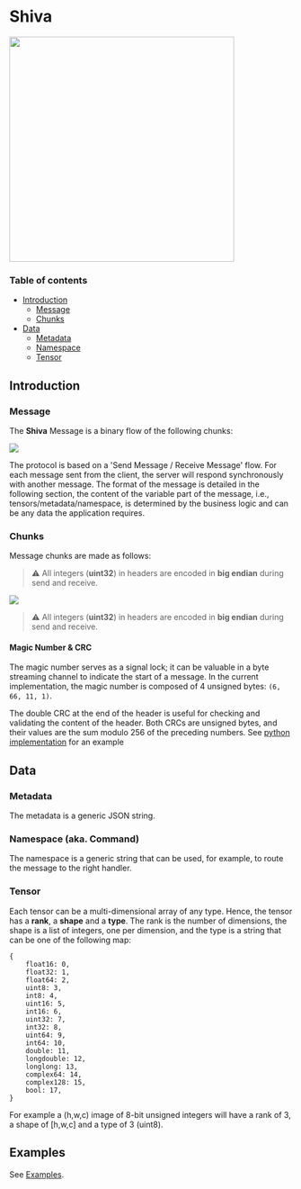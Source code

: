 # Shiva

<img src='docs/images/logo.jpeg' height=400 width=400 />


### Table of contents

* [Introduction](#introduction)
    * [Message](#message)
    * [Chunks](#chunks)
* [Data](#data)
    * [Metadata](#metadata)
    * [Namespace](#namespace-aka-command)
    * [Tensor](#tensor)



## Introduction

### Message

The **Shiva** Message is a binary flow of the following chunks:

<img src='docs/images/Message.png'/>

The protocol is based on a 'Send Message / Receive Message' flow. For each message sent from the client, the server will respond synchronously with another message. The format of the message is detailed in the following section, the content of the variable part of the message, i.e., tensors/metadata/namespace, is determined by the business logic and can be any data the application requires.

### Chunks

Message chunks are made as follows:

> :warning: All integers (**uint32**) in headers are encoded in **big endian** during send and receive.

<img src='docs/images/MessageZoom.png' />

<br>

> :warning: All integers (**uint32**) in headers are encoded in **big endian** during send and receive.

#### Magic Number & CRC

The magic number serves as a signal lock; it can be valuable in a byte streaming channel to indicate the start of a message. In the current implementation, the magic number is composed of 4 unsigned bytes: `(6, 66, 11, 1)`.

The double CRC at the end of the header is useful for checking and validating the content of the header. Both CRCs are unsigned bytes, and their values are the sum modulo 256 of the preceding numbers. See [python implementation](https://github.com/eyecan-ai/shiva/blob/f4d29ecc9c97ee5984b8128f20c1e2b3f32a98e4/shiva/__init__.py#L151) for an example

## Data

### Metadata

The metadata is a generic JSON string.

### Namespace (aka. Command)

The namespace is a generic string that can be used, for example, to route the message to the right handler.

### Tensor

Each tensor can be a multi-dimensional array of any type. Hence, the tensor has a **rank**, a **shape** and a **type**. The rank is the number of dimensions, the shape is a list of integers, one per dimension, and the type is a string that can be one of the following map:

```
{
    float16: 0,
    float32: 1,
    float64: 2,
    uint8: 3,
    int8: 4,
    uint16: 5,
    int16: 6,
    uint32: 7,
    int32: 8,
    uint64: 9,
    int64: 10,
    double: 11,
    longdouble: 12,
    longlong: 13,
    complex64: 14,
    complex128: 15,
    bool: 17,
}
```

For example a (h,w,c) image of 8-bit unsigned integers will have a rank of 3, a shape of [h,w,c] and a type of 3 (uint8).

## Examples

See [Examples](examples/README.md).

